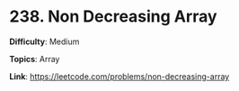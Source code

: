 # 238. Non Decreasing Array

**Difficulty**: Medium

**Topics**: Array

**Link**: https://leetcode.com/problems/non-decreasing-array
